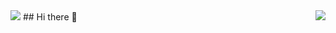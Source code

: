 <img src="https://github-readme-stats.vercel.app/api?username=onReadyL&show_icons=true&icon_color=805AD5&text_color=718096&hide_title=false&bg_color=FFFFFF&theme=merko" align="right" />
<img src="https://github-readme-stats.vercel.app/api/top-langs/?username=onReadyL&layout=compact" />
## Hi there 👋

<!--
**onReadyL/onReadyL** is a ✨ _special_ ✨ repository because its `README.md` (this file) appears on your GitHub profile.

Here are some ideas to get you started:

- 🔭 I’m currently working on ...
- 🌱 I’m currently learning ...
- 👯 I’m looking to collaborate on ...
- 🤔 I’m looking for help with ...
- 💬 Ask me about ...
- 📫 How to reach me: ...
- 😄 Pronouns: ...
- ⚡ Fun fact: ...
-->
